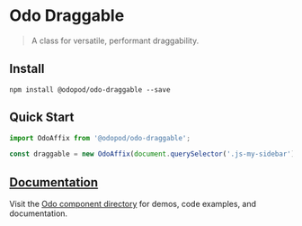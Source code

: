 # Odo Draggable

> A class for versatile, performant draggability.

## Install

```shell
npm install @odopod/odo-draggable --save
```

## Quick Start

```js
import OdoAffix from '@odopod/odo-draggable';

const draggable = new OdoAffix(document.querySelector('.js-my-sidebar'));
```

## [Documentation][permalink]

Visit the [Odo component directory][permalink] for demos, code examples, and documentation.

[permalink]: http://code.odopod.com/odo-draggable/
